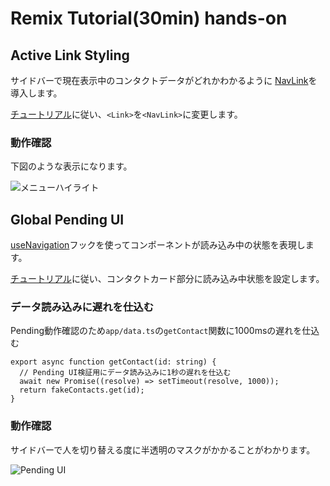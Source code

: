 # Remix Tutorial(30min) hands-on

## Active Link Styling

サイドバーで現在表示中のコンタクトデータがどれかわかるように [NavLink](https://remix.run/docs/en/main/components/nav-link)を導入します。

[チュートリアル](https://remix.run/docs/en/main/start/tutorial#active-link-styling)に従い、`<Link>`を`<NavLink>`に変更します。


### 動作確認

下図のような表示になります。

![メニューハイライト](https://remix.run/docs-images/contacts/15.webp)

## Global Pending UI

[useNavigation](https://remix.run/docs/en/main/hooks/use-navigation)フックを使ってコンポーネントが読み込み中の状態を表現します。

[チュートリアル](https://remix.run/docs/en/main/start/tutorial#global-pending-ui)に従い、コンタクトカード部分に読み込み中状態を設定します。

### データ読み込みに遅れを仕込む

Pending動作確認のため`app/data.ts`の`getContact`関数に1000msの遅れを仕込む

```
export async function getContact(id: string) {
  // Pending UI検証用にデータ読み込みに1秒の遅れを仕込む
  await new Promise((resolve) => setTimeout(resolve, 1000));
  return fakeContacts.get(id);
}
```
### 動作確認

サイドバーで人を切り替える度に半透明のマスクがかかることがわかります。

![Pending UI](https://remix.run/docs-images/contacts/16.webp)
